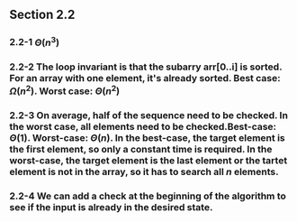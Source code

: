 ## Section 2.2
### 2.2-1 $\Theta(n^3)$

### 2.2-2 The loop invariant is that the subarry arr[0..i] is sorted. For an array with one element, it's already sorted. Best case: $\Omega(n^2)$. Worst case: $\Theta(n^2)$

### 2.2-3 On average, half of the sequence need to be checked. In the worst case, all elements need to be checked.Best-case: $\Theta(1)$. Worst-case: $\Theta(n)$. In the best-case, the target element is the first element, so only a constant time is required. In the worst-case, the target element is the last element or the tartet element is not in the array, so it has to search all *n* elements.

### 2.2-4 We can add a check at the beginning of the algorithm to see if the input is already in the desired state.